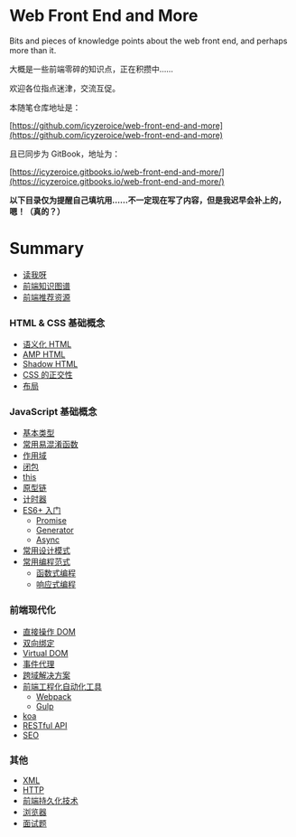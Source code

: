 # Web Front End and More

Bits and pieces of knowledge points about the web front end, and perhaps more than it.

大概是一些前端零碎的知识点，正在积攒中……

欢迎各位指点迷津，交流互促。

本随笔仓库地址是：

[https://github.com/icyzeroice/web-front-end-and-more](https://github.com/icyzeroice/web-front-end-and-more)

且已同步为 GitBook，地址为：

[https://icyzeroice.gitbooks.io/web-front-end-and-more/](https://icyzeroice.gitbooks.io/web-front-end-and-more/)

**以下目录仅为提醒自己填坑用……不一定现在写了内容，但是我迟早会补上的，嗯！（真的？）**

# Summary

* [读我呀](./README.md)
* [前端知识图谱](docs/knowledge-graph.md)
* [前端推荐资源](docs/recommend.md)

### HTML & CSS 基础概念

* [语义化 HTML](html+css/semantic-html.md)
* [AMP HTML](html+css/amp-html.md)
* [Shadow HTML](html+css/shadow-html.md)
* [CSS 的正交性](html+css/cross-css.md)
* [布局](html+css/layout.md)

### JavaScript 基础概念

* [基本类型](js/type.md)
* [常用易混淆函数](js/function.md)
* [作用域](js/scope.md)
* [闭包](js/closure.md)
* [this](js/this.md)
* [原型链](js/prototype.md)
* [计时器](js/timer.md)
* [ES6+ 入门](js/eslatest.md)
  * [Promise](js/promise.md)
  * [Generator](js/generator.md)
  * [Async](js/async.md)
* [常用设计模式](js/design-patterns.md)
* [常用编程范式](js/paradigm.md)
  * [函数式编程](js/functional.md)
  * [响应式编程](js/rp.md)

### 前端现代化

* [直接操作 DOM](modernize/dom.md)
* [双向绑定](modernize/data-bind.md)
* [Virtual DOM](modernize/virtual-dom.md)
* [事件代理](modernize/vent-delegation.md)
* [跨域解决方案](modernize/cross-domain.md)
* [前端工程化自动化工具](modernize/tools.md)
  * [Webpack](modernize/tools.md#Webpack)
  * [Gulp](modernize/tools.md#Gulp)
* [koa](modernize/koa.md)
* [RESTful API](modernize/restful.md)
* [SEO](modernize/seo.md)

### 其他

* [XML](others/xml.md)
* [HTTP](others/http.md)
* [前端持久化技术](others/cache.md)
* [浏览器](others/browser.md)
* [面试题](others/interview.md)